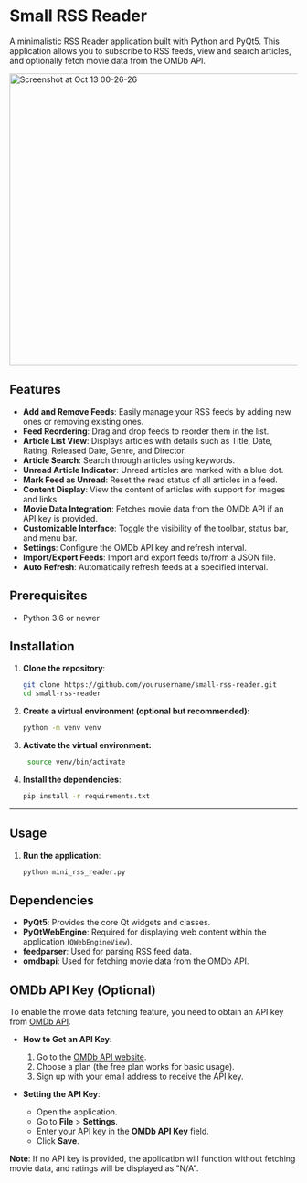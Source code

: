 # Small RSS Reader

A minimalistic RSS Reader application built with Python and PyQt5. This application allows you to subscribe to RSS feeds, view and search articles, and optionally fetch movie data from the OMDb API.

<img width="512" alt="Screenshot at Oct 13 00-26-26" src="https://github.com/user-attachments/assets/eaa86896-86ed-4502-9da3-91eda418c076">


## Features

- **Add and Remove Feeds**: Easily manage your RSS feeds by adding new ones or removing existing ones.
- **Feed Reordering**: Drag and drop feeds to reorder them in the list.
- **Article List View**: Displays articles with details such as Title, Date, Rating, Released Date, Genre, and Director.
- **Article Search**: Search through articles using keywords.
- **Unread Article Indicator**: Unread articles are marked with a blue dot.
- **Mark Feed as Unread**: Reset the read status of all articles in a feed.
- **Content Display**: View the content of articles with support for images and links.
- **Movie Data Integration**: Fetches movie data from the OMDb API if an API key is provided.
- **Customizable Interface**: Toggle the visibility of the toolbar, status bar, and menu bar.
- **Settings**: Configure the OMDb API key and refresh interval.
- **Import/Export Feeds**: Import and export feeds to/from a JSON file.
- **Auto Refresh**: Automatically refresh feeds at a specified interval.

## Prerequisites
- Python 3.6 or newer

## Installation

1. **Clone the repository**:
   ```bash
   git clone https://github.com/yourusername/small-rss-reader.git
   cd small-rss-reader
2. **Create a virtual environment (optional but recommended):**
    ```bash 
    python -m venv venv
3. **Activate the virtual environment:**
   ```bash
    source venv/bin/activate
4. **Install the dependencies**:
   ```bash
   pip install -r requirements.txt

---

## Usage

1. **Run the application**:
   ```bash
   python mini_rss_reader.py

## Dependencies

- **PyQt5**: Provides the core Qt widgets and classes.
- **PyQtWebEngine**: Required for displaying web content within the application (`QWebEngineView`).
- **feedparser**: Used for parsing RSS feed data.
- **omdbapi**: Used for fetching movie data from the OMDb API.

## OMDb API Key (Optional)

To enable the movie data fetching feature, you need to obtain an API key from [OMDb API](http://www.omdbapi.com/apikey.aspx).

- **How to Get an API Key**:
  1. Go to the [OMDb API website](http://www.omdbapi.com/apikey.aspx).
  2. Choose a plan (the free plan works for basic usage).
  3. Sign up with your email address to receive the API key.

- **Setting the API Key**:
  - Open the application.
  - Go to **File** > **Settings**.
  - Enter your API key in the **OMDb API Key** field.
  - Click **Save**.

**Note**: If no API key is provided, the application will function without fetching movie data, and ratings will be displayed as "N/A".



